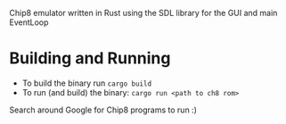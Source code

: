 Chip8 emulator written in Rust using the SDL library for the GUI and main EventLoop
#  Building and Running
- To build the binary run `cargo build`
- To run (and build) the binary: `cargo run <path to ch8 rom>`

Search around Google for Chip8 programs to run :)
